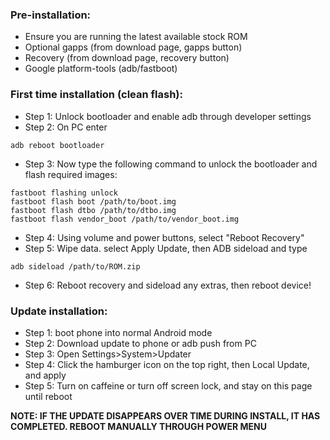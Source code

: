 ### Pre-installation:

* Ensure you are running the latest available stock ROM
* Optional gapps (from download page, gapps button)
* Recovery (from download page, recovery button)
* Google platform-tools (adb/fastboot)


### First time installation (clean flash):

* Step 1: Unlock bootloader and enable adb through developer settings
* Step 2: On PC enter

```
adb reboot bootloader
```
* Step 3: Now type the following command to unlock the bootloader and flash required images:

```
fastboot flashing unlock
fastboot flash boot /path/to/boot.img
fastboot flash dtbo /path/to/dtbo.img
fastboot flash vendor_boot /path/to/vendor_boot.img
```
* Step 4: Using volume and power buttons, select "Reboot Recovery"
* Step 5: Wipe data. select Apply Update, then ADB sideload and type

```
adb sideload /path/to/ROM.zip
```
* Step 6: Reboot recovery and sideload any extras, then reboot device!

### Update installation:
* Step 1: boot phone into normal Android mode
* Step 2: Download update to phone or adb push from PC
* Step 3: Open Settings>System>Updater
* Step 4: Click the hamburger icon on the top right, then Local Update, and apply
* Step 5: Turn on caffeine or turn off screen lock, and stay on this page until reboot

**NOTE: IF THE UPDATE DISAPPEARS OVER TIME DURING INSTALL, IT HAS COMPLETED. REBOOT MANUALLY THROUGH POWER MENU**
